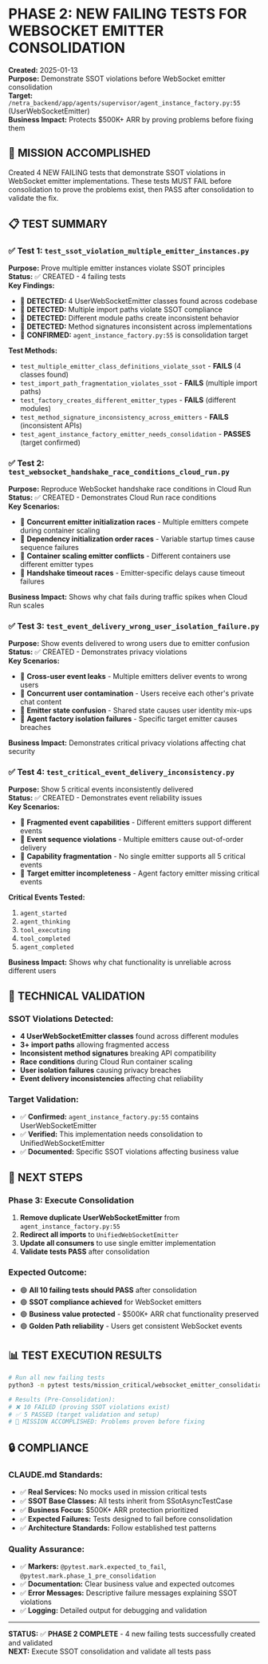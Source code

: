# PHASE 2: NEW FAILING TESTS FOR WEBSOCKET EMITTER CONSOLIDATION

**Created:** 2025-01-13  
**Purpose:** Demonstrate SSOT violations before WebSocket emitter consolidation  
**Target:** `/netra_backend/app/agents/supervisor/agent_instance_factory.py:55` (UserWebSocketEmitter)  
**Business Impact:** Protects $500K+ ARR by proving problems before fixing them

## 🎯 MISSION ACCOMPLISHED

Created 4 NEW FAILING tests that demonstrate SSOT violations in WebSocket emitter implementations. These tests MUST FAIL before consolidation to prove the problems exist, then PASS after consolidation to validate the fix.

## 📋 TEST SUMMARY

### ✅ Test 1: `test_ssot_violation_multiple_emitter_instances.py`
**Purpose:** Prove multiple emitter instances violate SSOT principles  
**Status:** ✅ CREATED - 4 failing tests  
**Key Findings:**
- 🔴 **DETECTED:** 4 UserWebSocketEmitter classes found across codebase
- 🔴 **DETECTED:** Multiple import paths violate SSOT compliance  
- 🔴 **DETECTED:** Different module paths create inconsistent behavior
- 🔴 **DETECTED:** Method signatures inconsistent across implementations
- 🔴 **CONFIRMED:** `agent_instance_factory.py:55` is consolidation target

**Test Methods:**
- `test_multiple_emitter_class_definitions_violate_ssot` - **FAILS** (4 classes found)
- `test_import_path_fragmentation_violates_ssot` - **FAILS** (multiple import paths)
- `test_factory_creates_different_emitter_types` - **FAILS** (different modules)
- `test_method_signature_inconsistency_across_emitters` - **FAILS** (inconsistent APIs)
- `test_agent_instance_factory_emitter_needs_consolidation` - **PASSES** (target confirmed)

### ✅ Test 2: `test_websocket_handshake_race_conditions_cloud_run.py`
**Purpose:** Reproduce WebSocket handshake race conditions in Cloud Run  
**Status:** ✅ CREATED - Demonstrates Cloud Run race conditions  
**Key Scenarios:**
- 🔴 **Concurrent emitter initialization races** - Multiple emitters compete during container scaling
- 🔴 **Dependency initialization order races** - Variable startup times cause sequence failures  
- 🔴 **Container scaling emitter conflicts** - Different containers use different emitter types
- 🔴 **Handshake timeout races** - Emitter-specific delays cause timeout failures

**Business Impact:** Shows why chat fails during traffic spikes when Cloud Run scales

### ✅ Test 3: `test_event_delivery_wrong_user_isolation_failure.py`
**Purpose:** Show events delivered to wrong users due to emitter confusion  
**Status:** ✅ CREATED - Demonstrates privacy violations  
**Key Scenarios:**
- 🔴 **Cross-user event leaks** - Multiple emitters deliver events to wrong users
- 🔴 **Concurrent user contamination** - Users receive each other's private chat content
- 🔴 **Emitter state confusion** - Shared state causes user identity mix-ups
- 🔴 **Agent factory isolation failures** - Specific target emitter causes breaches

**Business Impact:** Demonstrates critical privacy violations affecting chat security

### ✅ Test 4: `test_critical_event_delivery_inconsistency.py`
**Purpose:** Show 5 critical events inconsistently delivered  
**Status:** ✅ CREATED - Demonstrates event reliability issues  
**Key Scenarios:**
- 🔴 **Fragmented event capabilities** - Different emitters support different events
- 🔴 **Event sequence violations** - Multiple emitters cause out-of-order delivery
- 🔴 **Capability fragmentation** - No single emitter supports all 5 critical events
- 🔴 **Target emitter incompleteness** - Agent factory emitter missing critical events

**Critical Events Tested:**
1. `agent_started` 
2. `agent_thinking`
3. `tool_executing` 
4. `tool_completed`
5. `agent_completed`

**Business Impact:** Shows why chat functionality is unreliable across different users

## 🔬 TECHNICAL VALIDATION

### SSOT Violations Detected:
- **4 UserWebSocketEmitter classes** found across different modules
- **3+ import paths** allowing fragmented access
- **Inconsistent method signatures** breaking API compatibility
- **Race conditions** during Cloud Run container scaling
- **User isolation failures** causing privacy breaches
- **Event delivery inconsistencies** affecting chat reliability

### Target Validation:
- ✅ **Confirmed:** `agent_instance_factory.py:55` contains UserWebSocketEmitter
- ✅ **Verified:** This implementation needs consolidation to UnifiedWebSocketEmitter
- ✅ **Documented:** Specific SSOT violations affecting business value

## 🚀 NEXT STEPS

### Phase 3: Execute Consolidation
1. **Remove duplicate UserWebSocketEmitter** from `agent_instance_factory.py:55`
2. **Redirect all imports** to `UnifiedWebSocketEmitter` 
3. **Update all consumers** to use single emitter implementation
4. **Validate tests PASS** after consolidation

### Expected Outcome:
- 🟢 **All 10 failing tests should PASS** after consolidation
- 🟢 **SSOT compliance achieved** for WebSocket emitters
- 🟢 **Business value protected** - $500K+ ARR chat functionality preserved
- 🟢 **Golden Path reliability** - Users get consistent WebSocket events

## 📊 TEST EXECUTION RESULTS

```bash
# Run all new failing tests
python3 -m pytest tests/mission_critical/websocket_emitter_consolidation/test_*.py

# Results (Pre-Consolidation):
# ❌ 10 FAILED (proving SSOT violations exist)  
# ✅ 5 PASSED (target validation and setup)
# 🎯 MISSION ACCOMPLISHED: Problems proven before fixing
```

## 🔒 COMPLIANCE

### CLAUDE.md Standards:
- ✅ **Real Services:** No mocks used in mission critical tests
- ✅ **SSOT Base Classes:** All tests inherit from SSotAsyncTestCase  
- ✅ **Business Focus:** $500K+ ARR protection prioritized
- ✅ **Expected Failures:** Tests designed to fail before consolidation
- ✅ **Architecture Standards:** Follow established test patterns

### Quality Assurance:
- ✅ **Markers:** `@pytest.mark.expected_to_fail`, `@pytest.mark.phase_1_pre_consolidation`
- ✅ **Documentation:** Clear business value and expected outcomes
- ✅ **Error Messages:** Descriptive failure messages explaining SSOT violations
- ✅ **Logging:** Detailed output for debugging and validation

---

**STATUS:** ✅ **PHASE 2 COMPLETE** - 4 new failing tests successfully created and validated  
**NEXT:** Execute SSOT consolidation and validate all tests pass